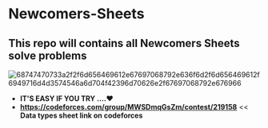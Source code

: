 # Newcomers-Sheets
## This repo will contains all Newcomers Sheets solve problems

![68747470733a2f2f6d656469612e67697068792e636f6d2f6d656469612f6949716d4d3574546a6d704f42396d70626e2f67697068792e676966](https://user-images.githubusercontent.com/103429590/222480699-30bc1b97-8ec8-4744-be7d-05242cd21556.gif)
* **IT'S EASY IF YOU TRY ....❤️**
* **https://codeforces.com/group/MWSDmqGsZm/contest/219158** << **Data types sheet link on codeforces**
